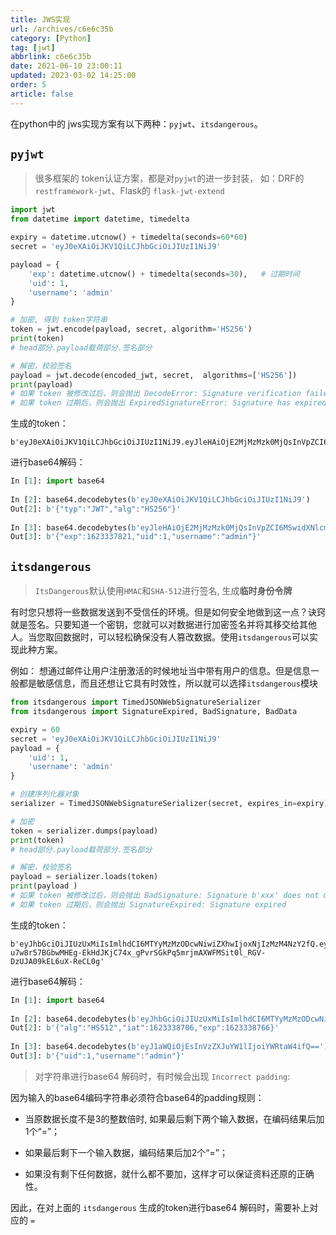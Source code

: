 ```yaml
---
title: JWS实现
url: /archives/c6e6c35b
category: [Python]
tag: [jwt]
abbrlink: c6e6c35b
date: 2021-06-10 23:00:11
updated: 2023-03-02 14:25:00
order: 5
article: false
---
```





在python中的 jws实现方案有以下两种：`pyjwt`、`itsdangerous`。

## `pyjwt`

>   很多框架的 token认证方案，都是对`pyjwt`的进一步封装， 如：DRF的 `restframework-jwt`、Flask的 `flask-jwt-extend`

```python
import jwt
from datetime import datetime, timedelta

expiry = datetime.utcnow() + timedelta(seconds=60*60)
secret = 'eyJ0eXAiOiJKV1QiLCJhbGciOiJIUzI1NiJ9'

payload = {
    'exp': datetime.utcnow() + timedelta(seconds=30),   # 过期时间
    'uid': 1,
    'username': 'admin'
}

# 加密, 得到 token字符串
token = jwt.encode(payload, secret, algorithm='HS256')
print(token)
# head部分.payload载荷部分.签名部分

# 解密，校验签名
payload = jwt.decode(encoded_jwt, secret,  algorithms=['HS256'])
print(payload)
# 如果 token 被修改过后，则会抛出 DecodeError: Signature verification failed
# 如果 token 过期后，则会抛出 ExpiredSignatureError: Signature has expired
```

生成的token：

```text
b'eyJ0eXAiOiJKV1QiLCJhbGciOiJIUzI1NiJ9.eyJleHAiOjE2MjMzMzk0MjQsInVpZCI6MSwidXNlcm5hbWUiOiJhZG1pbiJ9.c__sgvA9VOv54T1R5Nm8Z4scFBMEgHo46xVF3PxtaRw'
```

进行base64解码：

```python
In [1]: import base64
    
In [2]: base64.decodebytes(b'eyJ0eXAiOiJKV1QiLCJhbGciOiJIUzI1NiJ9')
Out[2]: b'{"typ":"JWT","alg":"HS256"}'
    
In [3]: base64.decodebytes(b'eyJleHAiOjE2MjMzMzk0MjQsInVpZCI6MSwidXNlcm5hbWUiOiJhZG1pbiJ9')
Out[3]: b'{"exp":1623337821,"uid":1,"username":"admin"}' 
```

##  `itsdangerous`

>   `ItsDangerous`默认使用`HMAC`和`SHA-512`进行签名, 生成**临时身份令牌**

有时您只想将一些数据发送到不受信任的环境。但是如何安全地做到这一点？诀窍就是签名。只要知道一个密钥，您就可以对数据进行加密签名并将其移交给其他人。当您取回数据时，可以轻松确保没有人篡改数据。使用`itsdangerous`可以实现此种方案。

例如： 想通过邮件让用户注册激活的时候地址当中带有用户的信息。但是信息一般都是敏感信息，而且还想让它具有时效性，所以就可以选择`itsdangerous`模块

```python
from itsdangerous import TimedJSONWebSignatureSerializer
from itsdangerous import SignatureExpired, BadSignature, BadData

expiry = 60
secret = 'eyJ0eXAiOiJKV1QiLCJhbGciOiJIUzI1NiJ9'
payload = {
    'uid': 1,
    'username': 'admin'
}

# 创建序列化器对象
serializer = TimedJSONWebSignatureSerializer(secret, expires_in=expiry)

# 加密
token = serializer.dumps(payload)
print(token)
# head部分.payload载荷部分.签名部分

# 解密，校验签名
payload = serializer.loads(token)
print(payload )
# 如果 token 被修改过后，则会抛出 BadSignature: Signature b'xxx' does not match
# 如果 token 过期后，则会抛出 SignatureExpired: Signature expired
```

生成的token：

```text
b'eyJhbGciOiJIUzUxMiIsImlhdCI6MTYyMzMzODcwNiwiZXhwIjoxNjIzMzM4NzY2fQ.eyJ1aWQiOjEsInVzZXJuYW1lIjoiYWRtaW4ifQ._cpzkgKX-u7w8r57BGbwMHEg-EkHdJKjC74x_gPvrSGkPq5mrjmAXWFMSit0l_RGV-DzUJA09kEL6uX-ReCL0g'
```

进行base64解码：

```python
In [1]: import base64
    
In [2]: base64.decodebytes(b'eyJhbGciOiJIUzUxMiIsImlhdCI6MTYyMzMzODcwNiwiZXhwIjoxNjIzMzM4NzY2fQ==')
Out[2]: b'{"alg":"HS512","iat":1623338706,"exp":1623338766}'
    
In [3]: base64.decodebytes(b'eyJ1aWQiOjEsInVzZXJuYW1lIjoiYWRtaW4ifQ==')
Out[3]: b'{"uid":1,"username":"admin"}' 
```

>   对字符串进行base64 解码时，有时候会出现 `Incorrect padding`:

因为输入的base64编码字符串必须符合base64的padding规则：

-   当原数据长度不是3的整数倍时, 如果最后剩下两个输入数据，在编码结果后加1个“=”；

-   如果最后剩下一个输入数据，编码结果后加2个“=”；

-   如果没有剩下任何数据，就什么都不要加，这样才可以保证资料还原的正确性。

因此，在对上面的 `itsdangerous` 生成的token进行base64 解码时，需要补上对应的 `=`